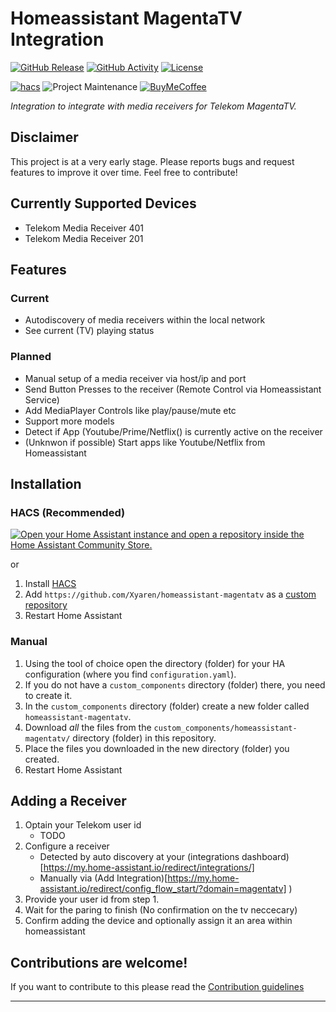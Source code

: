 # Homeassistant MagentaTV Integration

[![GitHub Release][releases-shield]][releases]
[![GitHub Activity][commits-shield]][commits]
[![License][license-shield]](LICENSE)

[![hacs][hacsbadge]][hacs]
![Project Maintenance][maintenance-shield]
[![BuyMeCoffee][buymecoffeebadge]][buymecoffee]

_Integration to integrate with media receivers for Telekom MagentaTV._

## Disclaimer

This project is at a very early stage.
Please reports bugs and request features to improve it over time.
Feel free to contribute!

## Currently Supported Devices

- Telekom Media Receiver 401
- Telekom Media Receiver 201

## Features

### Current

- Autodiscovery of media receivers within the local network
- See current (TV) playing status

### Planned

- Manual setup of a media receiver via host/ip and port
- Send Button Presses to the receiver (Remote Control via Homeassistant Service)
- Add MediaPlayer Controls like play/pause/mute etc
- Support more models
- Detect if App (Youtube/Prime/Netflix() is currently active on the receiver
- (Unknwon if possible) Start apps like Youtube/Netflix from Homeassistant

## Installation

### HACS (Recommended)

[![Open your Home Assistant instance and open a repository inside the Home Assistant Community Store.](https://my.home-assistant.io/badges/hacs_repository.svg)](https://my.home-assistant.io/redirect/hacs_repository/?owner=xyaren&repository=homeassistant-magentatv&category=integration)

or

1. Install [HACS](https://hacs.xyz/)
1. Add `https://github.com/Xyaren/homeassistant-magentatv` as a [custom repository](https://hacs.xyz/docs/faq/custom_repositories)
1. Restart Home Assistant

### Manual

1. Using the tool of choice open the directory (folder) for your HA configuration (where you find `configuration.yaml`).
1. If you do not have a `custom_components` directory (folder) there, you need to create it.
1. In the `custom_components` directory (folder) create a new folder called `homeassistant-magentatv`.
1. Download _all_ the files from the `custom_components/homeassistant-magentatv/` directory (folder) in this repository.
1. Place the files you downloaded in the new directory (folder) you created.
1. Restart Home Assistant

## Adding a Receiver

1. Optain your Telekom user id
    - TODO
1. Configure a receiver
    - Detected by auto discovery at your (integrations dashboard)[https://my.home-assistant.io/redirect/integrations/]
    - Manually via (Add Integration)[https://my.home-assistant.io/redirect/config_flow_start/?domain=magentatv] )
1. Provide your user id from step 1.
1. Wait for the paring to finish (No confirmation on the tv neccecary)
1. Confirm adding the device and optionally assign it an area within homeassistant

<!---->

## Contributions are welcome!

If you want to contribute to this please read the [Contribution guidelines](CONTRIBUTING.md)

***

[homeassistant-magentatv]: https://github.com/xyaren/homeassistant-magentatv
[buymecoffee]: https://www.buymeacoffee.com/xyaren
[buymecoffeebadge]: https://img.shields.io/badge/🍕%20buy%20me%20a%20slice%20of%20pizza-donate-yellow.svg?style=for-the-badge
[commits-shield]: https://img.shields.io/github/commit-activity/y/xyaren/homeassistant-magentatv.svg?style=for-the-badge
[commits]: https://github.com/xyaren/homeassistant-magentatv/commits/main
[hacs]: https://github.com/hacs/integration
[hacsbadge]: https://img.shields.io/badge/HACS-Custom-41BDF5.svg?style=for-the-badge
[license-shield]: https://img.shields.io/github/license/xyaren/homeassistant-magentatv.svg?style=for-the-badge
[maintenance-shield]: https://img.shields.io/badge/maintainer-%40xyaren-blue.svg?style=for-the-badge
[releases-shield]: https://img.shields.io/github/release/xyaren/homeassistant-magentatv.svg?style=for-the-badge
[releases]: https://github.com/xyaren/homeassistant-magentatv/releases
